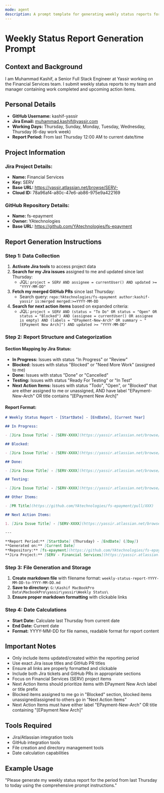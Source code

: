 ```yaml
---
mode: agent
description: A prompt template for generating weekly status reports for developers.
---
```


# Weekly Status Report Generation Prompt

## Context and Background

I am Muhammad Kashif, a Senior Full Stack Engineer at Yassir working on the Financial Services team. I submit weekly status reports to my team and manager containing work completed and upcoming action items.

## Personal Details

- **GitHub Username:** kashif-yassir
- **Jira Email:** muhammad.kashif@yassir.com
- **Working Days:** Thursday, Sunday, Monday, Tuesday, Wednesday, Thursday (6-day work week)
- **Report Period:** From last Thursday 12:00 AM to current date/time

## Project Information

### Jira Project Details:

- **Name:** Financial Services
- **Key:** SERV
- **Base URL:** https://yassir.atlassian.net/browse/SERV-
- **Cloud ID:** 78a96af4-a80c-47e6-ab86-975e9a422169

### GitHub Repository Details:

- **Name:** fs-epayment
- **Owner:** YAtechnologies
- **Base URL:** https://github.com/YAtechnologies/fs-epayment

## Report Generation Instructions

### Step 1: Data Collection

1. **Activate Jira tools** to access project data
2. **Search for my Jira issues** assigned to me and updated since last Thursday:
   - JQL: `project = SERV AND assignee = currentUser() AND updated >= "YYYY-MM-DD"`
3. **Fetch my merged GitHub PRs** since last Thursday:
   - Search query: `repo:YAtechnologies/fs-epayment author:kashif-yassir is:merged merged:>=YYYY-MM-DD`
4. **Search for next action items** based on expanded criteria:
   - JQL: `project = SERV AND (status = "To Do" OR status = "Open" OR status = "Blocked") AND (assignee = currentUser() OR assignee is empty) AND (labels = "EPayment-New-Arch" OR summary ~ "[EPayment New Arch]") AND updated >= "YYYY-MM-DD"`

### Step 2: Report Structure and Categorization

#### Section Mapping by Jira Status:

- **In Progress:** Issues with status "In Progress" or "Review"
- **Blocked:** Issues with status "Blocked" or "Need More Work" (assigned to me)
- **Done:** Issues with status "Done" or "Cancelled"
- **Testing:** Issues with status "Ready For Testing" or "In Test"
- **Next Action Items:** Issues with status "Todo", "Open", or "Blocked" that are either assigned to me or unassigned, AND have label "EPayment-New-Arch" OR title contains "[EPayment New Arch]"

#### Report Format:

```markdown
# Weekly Status Report - [StartDate] - [EndDate], [Current Year]

## In Progress:

- [Jira Issue Title] - [SERV-XXXX](https://yassir.atlassian.net/browse/SERV-XXXX)

## Blocked:

- [Jira Issue Title] - [SERV-XXXX](https://yassir.atlassian.net/browse/SERV-XXXX)

## Done:

- [Jira Issue Title] - [SERV-XXXX](https://yassir.atlassian.net/browse/SERV-XXXX)

## Testing:

- [Jira Issue Title] - [SERV-XXXX](https://yassir.atlassian.net/browse/SERV-XXXX)

## Other Items:

- [PR Title](https://github.com/YAtechnologies/fs-epayment/pull/XXX)

## Next Action Items:

1. [Jira Issue Title] - [SERV-XXXX](https://yassir.atlassian.net/browse/SERV-XXXX)

---

**Report Period:** [StartDate] (Thursday) - [EndDate] ([Day])  
**Generated on:** [Current Date]  
**Repository:** [fs-epayment](https://github.com/YAtechnologies/fs-epayment)  
**Jira Project:** [SERV - Financial Services](https://yassir.atlassian.net/browse/SERV)
```

### Step 3: File Generation and Storage

1. **Create markdown file** with filename format: `weekly-status-report-YYYY-MM-DD-to-YYYY-MM-DD.md`
2. **Save to directory:** `G:\Kashif MacBookPro Data\MacbookPro\yassir\yassir\Weekly Status\`
3. **Ensure proper markdown formatting** with clickable links

### Step 4: Date Calculations

- **Start Date:** Calculate last Thursday from current date
- **End Date:** Current date
- **Format:** YYYY-MM-DD for file names, readable format for report content

## Important Notes

- Only include items updated/created within the reporting period
- Use exact Jira issue titles and GitHub PR titles
- Ensure all links are properly formatted and clickable
- Include both Jira tickets and GitHub PRs in appropriate sections
- Focus on Financial Services (SERV) project items
- Next Action Items should prioritize items with EPayment New Arch label or title prefix
- Blocked items assigned to me go in "Blocked" section, blocked items unassigned/assigned to others go in "Next Action Items"
- Next Action Items must have either label "EPayment-New-Arch" OR title containing "[EPayment New Arch]"

## Tools Required

- Jira/Atlassian integration tools
- GitHub integration tools
- File creation and directory management tools
- Date calculation capabilities

## Example Usage

"Please generate my weekly status report for the period from last Thursday to today using the comprehensive prompt instructions."

